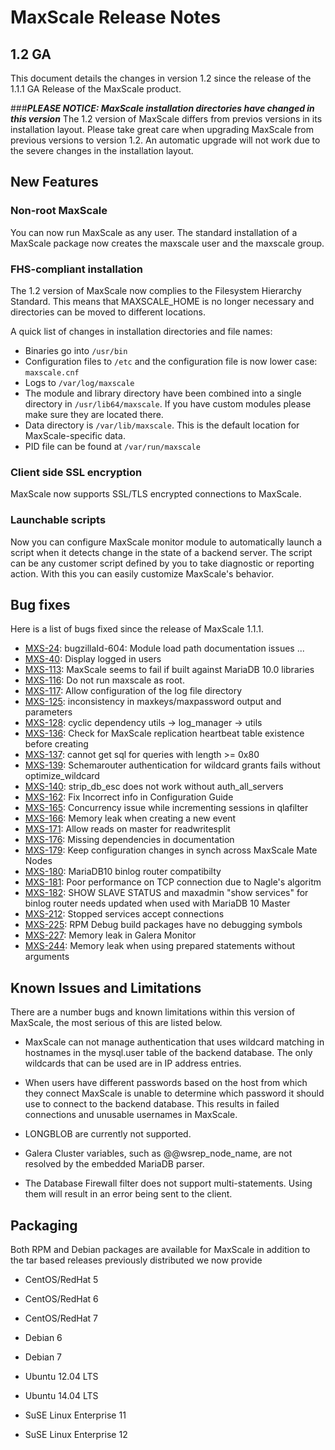 # MaxScale Release Notes

## 1.2 GA

This document details the changes in version 1.2 since the release of the 1.1.1 GA Release of the MaxScale product.

###***PLEASE NOTICE: MaxScale installation directories have changed in this version***
The 1.2 version of MaxScale differs from previos versions in its installation layout. Please take great care when upgrading MaxScale from previous versions to version 1.2. An automatic upgrade will not work due to the severe changes in the installation layout.

## New Features

### Non-root MaxScale
You can now run MaxScale as any user. The standard installation of a MaxScale package now creates the maxscale user and the maxscale group.

### FHS-compliant installation
The 1.2 version of MaxScale now complies to the Filesystem Hierarchy Standard. This means that MAXSCALE_HOME is no longer necessary and directories can be moved to different locations.

A quick list of changes in installation directories and file names:

  * Binaries go into `/usr/bin`
  * Configuration files to `/etc` and the configuration file is now lower case: `maxscale.cnf`
  * Logs to `/var/log/maxscale`
  * The module and library directory have been combined into a single directory in `/usr/lib64/maxscale`. If you have custom modules please make sure they are located there.
  * Data directory is `/var/lib/maxscale`. This is the default location for MaxScale-specific data.
  * PID file can be found at `/var/run/maxscale`

### Client side SSL encryption
MaxScale now supports SSL/TLS encrypted connections to MaxScale.

### Launchable scripts
Now you can configure MaxScale monitor module to automatically launch a script when it detects change in the state of a backend server. The script can be any customer script defined by you to take diagnostic or reporting action. With this you can easily customize MaxScale's behavior.

## Bug fixes

Here is a list of bugs fixed since the release of MaxScale 1.1.1.

 * [MXS-24](https://mariadb.atlassian.net/browse/MXS-24):  bugzillaId-604: Module load path documentation issues ...  
 * [MXS-40](https://mariadb.atlassian.net/browse/MXS-40):  Display logged in users  
 * [MXS-113](https://mariadb.atlassian.net/browse/MXS-113):  MaxScale seems to fail if built against MariaDB 10.0 libraries  
 * [MXS-116](https://mariadb.atlassian.net/browse/MXS-116):  Do not run maxscale as root.  
 * [MXS-117](https://mariadb.atlassian.net/browse/MXS-117):  Allow configuration of the log file directory  
 * [MXS-125](https://mariadb.atlassian.net/browse/MXS-125):  inconsistency in maxkeys/maxpassword output and parameters  
 * [MXS-128](https://mariadb.atlassian.net/browse/MXS-128):  cyclic dependency utils -> log_manager -> utils  
 * [MXS-136](https://mariadb.atlassian.net/browse/MXS-136):  Check for MaxScale replication heartbeat table existence before creating  
 * [MXS-137](https://mariadb.atlassian.net/browse/MXS-137):  cannot get sql for queries with length >= 0x80  
 * [MXS-139](https://mariadb.atlassian.net/browse/MXS-139):  Schemarouter authentication for wildcard grants fails without optimize_wildcard  
 * [MXS-140](https://mariadb.atlassian.net/browse/MXS-140):  strip_db_esc does not work without auth_all_servers  
 * [MXS-162](https://mariadb.atlassian.net/browse/MXS-162):  Fix Incorrect info in Configuration Guide 
 * [MXS-165](https://mariadb.atlassian.net/browse/MXS-165):  Concurrency issue while incrementing sessions in qlafilter  
 * [MXS-166](https://mariadb.atlassian.net/browse/MXS-166):  Memory leak when creating a new event  
 * [MXS-171](https://mariadb.atlassian.net/browse/MXS-171):  Allow reads on master for readwritesplit  
 * [MXS-176](https://mariadb.atlassian.net/browse/MXS-176):  Missing dependencies in documentation  
 * [MXS-179](https://mariadb.atlassian.net/browse/MXS-179):  Keep configuration  changes in synch across MaxScale Mate Nodes  
 * [MXS-180](https://mariadb.atlassian.net/browse/MXS-180):  MariaDB10 binlog router compatibilty 
 * [MXS-181](https://mariadb.atlassian.net/browse/MXS-181):  Poor performance on TCP connection due to Nagle's algoritm  
 * [MXS-182](https://mariadb.atlassian.net/browse/MXS-182):  SHOW SLAVE STATUS and maxadmin "show services" for binlog router needs updated when used with MariaDB 10 Master  
 * [MXS-212](https://mariadb.atlassian.net/browse/MXS-212):  Stopped services accept connections  
 * [MXS-225](https://mariadb.atlassian.net/browse/MXS-225):  RPM Debug build packages have no debugging symbols  
 * [MXS-227](https://mariadb.atlassian.net/browse/MXS-227):  Memory leak in Galera Monitor  
 * [MXS-244](https://mariadb.atlassian.net/browse/MXS-244):  Memory leak when using prepared statements without arguments 

## Known Issues and Limitations

There are a number bugs and known limitations within this version of MaxScale, the most serious of this are listed below.

* MaxScale can not manage authentication that uses wildcard matching in hostnames in the mysql.user table of the backend database. The only wildcards that can be used are in IP address entries.

* When users have different passwords based on the host from which they connect MaxScale is unable to determine which password it should use to connect to the backend database. This results in failed connections and unusable usernames in MaxScale.

* LONGBLOB are currently not supported.

* Galera Cluster variables, such as @@wsrep_node_name, are not resolved by the embedded MariaDB parser.

* The Database Firewall filter does not support multi-statements. Using them will result in an error being sent to the client.   

## Packaging

Both RPM and Debian packages are available for MaxScale in addition to the tar based releases previously distributed we now provide

* CentOS/RedHat 5

* CentOS/RedHat 6

* CentOS/RedHat 7

* Debian 6

* Debian 7

* Ubuntu 12.04 LTS

* Ubuntu 14.04 LTS

* SuSE Linux Enterprise 11

* SuSE Linux Enterprise 12
